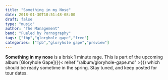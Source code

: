 ```yaml
---
title: "Something in my Nose"
date: 2018-01-30T10:51:48-08:00
draft: false
type: "music"
author: "The Management"
band: "Fueled by Pornography"
tags: ["fbp","gloryhole gape","free"]
categories: ["fpb","gloryhole gape","preview"]
---
```

**Something in my nose** is a brisk 1 minute rage. This is part of the upcoming album [Gloryhole Gape]({{< relref "/album/gloryhole-gape.md" >}}) which
should be ready sometime in the spring. Stay tuned, and keep posted for tour dates.
